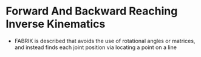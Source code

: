 # Forward And Backward Reaching Inverse Kinematics

- FABRIK is described that avoids the use of rotational angles or matrices, and instead finds each joint position via locating a point on a line


